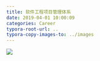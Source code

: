 ```yaml
---
title: 软件工程项目管理体系
date: 2019-04-01 10:00:09
categories: Career
typora-root-url: ..
typora-copy-images-to: ../images
---
```


![](/images/20190401095950664.png)

